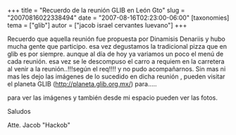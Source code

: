 +++
title = "Recuerdo de la reunión GLIB en León Gto"
slug = "20070816022338494"
date = "2007-08-16T02:23:00-06:00"
[taxonomies]
tema = ["glib"]
autor = ["jacob israel cervantes luevano"]
+++

Recuerdo que aquella reunión fue propuesta por Dinamisis Denariis y hubo
mucha gente que participo. esa vez degustamos la tradicional pizza que
en glib es por siempre. aunque al día de hoy ya variamos un poco el menú
de cada reunión. esa vez se le descompuso el carro a requiem en la
carretera al venir a la reunión..!!!según el req!!!! y no pudo
acompañarnos. Sin mas ni mas les dejo las imágenes de lo sucedido en
dicha reunión , pueden visitar el planeta GLIB
(<a href="http://planeta.glib.org.mx/">http://planeta.glib.org.mx/</a>)
para…..

<!-- more -->
para ver las imágenes y también desde mi espacio pueden ver las fotos.

Saludos

Atte. Jacob "Hackob"

